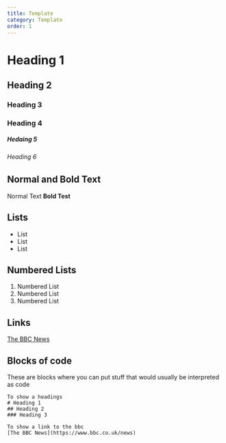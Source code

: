 ```yaml
---
title: Template
category: Template
order: 1
---
```

# Heading 1
## Heading 2
### Heading 3
### Heading 4
##### Hedaing 5
###### Heading 6


## Normal and Bold Text
Normal Text
**Bold Test**

## Lists
- List
- List
- List

## Numbered Lists
1. Numbered List
2. Numbered List
3. Numbered List

##  Links
[The BBC News](https://www.bbc.co.uk/news)

## Blocks of code
These are blocks where you can put stuff that would usually be interpreted as code

```
To show a headings
# Heading 1
## Heading 2
### Heading 3

To show a link to the bbc
[The BBC News](https://www.bbc.co.uk/news)
```
